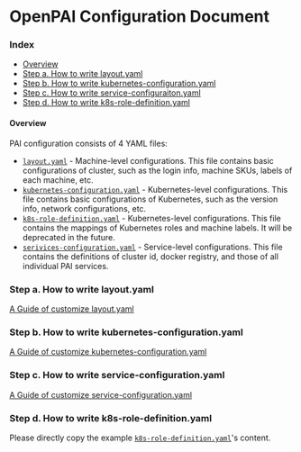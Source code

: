 <!--
  Copyright (c) Microsoft Corporation
  All rights reserved.

  MIT License

  Permission is hereby granted, free of charge, to any person obtaining a copy of this software and associated
  documentation files (the "Software"), to deal in the Software without restriction, including without limitation
  the rights to use, copy, modify, merge, publish, distribute, sublicense, and/or sell copies of the Software, and
  to permit persons to whom the Software is furnished to do so, subject to the following conditions:
  The above copyright notice and this permission notice shall be included in all copies or substantial portions of the Software.

  THE SOFTWARE IS PROVIDED *AS IS*, WITHOUT WARRANTY OF ANY KIND, EXPRESS OR IMPLIED, INCLUDING
  BUT NOT LIMITED TO THE WARRANTIES OF MERCHANTABILITY, FITNESS FOR A PARTICULAR PURPOSE AND
  NONINFRINGEMENT. IN NO EVENT SHALL THE AUTHORS OR COPYRIGHT HOLDERS BE LIABLE FOR ANY CLAIM,
  DAMAGES OR OTHER LIABILITY, WHETHER IN AN ACTION OF CONTRACT, TORT OR OTHERWISE, ARISING FROM,
  OUT OF OR IN CONNECTION WITH THE SOFTWARE OR THE USE OR OTHER DEALINGS IN THE SOFTWARE.
-->

# OpenPAI Configuration Document



### Index

- [Overview](#overview)
- [Step a. How to write layout.yaml](#step_a)
- [Step b. How to write kubernetes-configuration.yaml](#step_b)
- [Step c. How to write service-configuraiton.yaml](#step_c)
- [Step d. How to write k8s-role-definition.yaml](#step_d)

#### Overview <a name="overview"></a>

PAI configuration consists of 4 YAML files:

- [`layout.yaml`](../../../examples/cluster-configuration/layout.yaml) - Machine-level configurations. This file contains basic configurations of cluster, such as the login info, machine SKUs, labels of each machine, etc.
- [`kubernetes-configuration.yaml`](../../../examples/cluster-configuration/kubernetes-configuration.yaml) - Kubernetes-level configurations. This file contains basic configurations of Kubernetes, such as the version info, network configurations, etc.
- [`k8s-role-definition.yaml`](../../../examples/cluster-configuration/k8s-role-definition.yaml) - Kubernetes-level configurations. This file contains the mappings of Kubernetes roles and machine labels. It will be deprecated in the future.
- [`serivices-configuration.yaml`](../../../examples/cluster-configuration/services-configuration.yaml) - Service-level configurations. This file contains the definitions of cluster id, docker registry, and those of all individual PAI services.

### Step a. How to write layout.yaml  <a name="step_a"></a>

[A Guide of customize layout.yaml](./how-to-configure-layout.md)

### Step b. How to write kubernetes-configuration.yaml <a name="step_b"></a>

[A Guide of customize kubernetes-configuration.yaml](./how-to-configure-k8s-config.md)

### Step c. How to write service-configuration.yaml <a name="step_c"></a>

[A Guide of customize service-configuration.yaml](./how-to-congiure-service-config.md)

### Step d. How to write k8s-role-definition.yaml <a name="step_d"></a>

Please directly copy the example [```k8s-role-definition.yaml```](../../../examples/cluster-configuration/k8s-role-definition.yaml)'s content.




